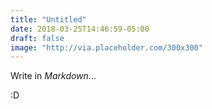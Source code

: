 ```yaml
---
title: "Untitled"
date: 2018-03-25T14:46:59-05:00
draft: false
image: "http://via.placeholder.com/300x300"
---
```


Write in *Markdown*...

:D
